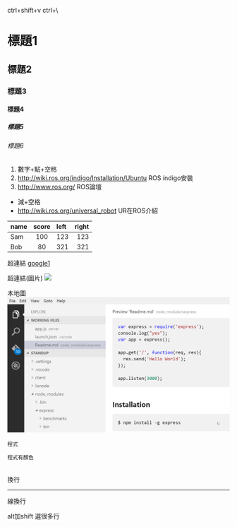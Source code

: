 ctrl+shift+v
ctrl+\

# 標題1
## 標題2
### 標題3
#### 標題4
##### 標題5
###### 標題6
1. 數字+點+空格 
2. http://wiki.ros.org/indigo/Installation/Ubuntu ROS indigo安裝
3. http://www.ros.org/ ROS論壇

- 減+空格
- http://wiki.ros.org/universal_robot UR在ROS介紹

name | score | left | right
--- |:-----:|:----|--:
Sam | 100 |123 |123 
Bob | 80 |321 |321

超連結
[google1](www.google.com)

超連結(圖片)
![](https://code.visualstudio.com/assets/docs/languages/Markdown/preview.png)

本地圖
![](./123.png)

```
程式
```

```js
程式有顏色
```

<br> 換行
<hr> 線換行

alt加shift   選很多行

